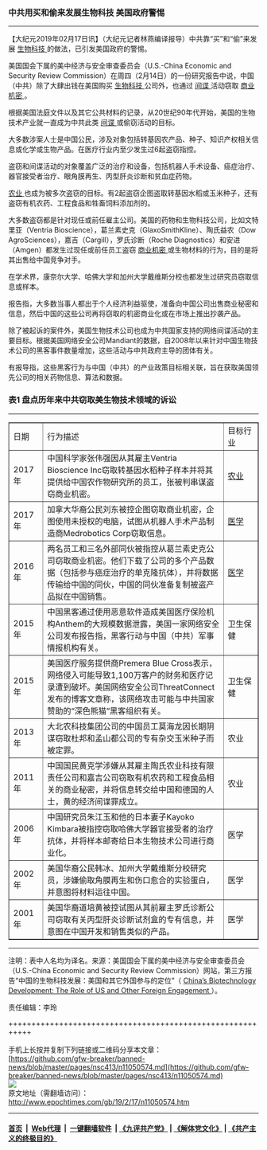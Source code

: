 ### 中共用买和偷来发展生物科技 美国政府警惕
------------------------

<p>
 【大纪元2019年02月17日讯】（大纪元记者林燕编译报导）中共靠“买”和“偷”来发展
 <a href="http://www.epochtimes.com/gb/tag/%E7%94%9F%E7%89%A9%E7%A7%91%E6%8A%80.html">
  生物科技
 </a>
 的做法，已引发美国政府的警惕。
</p>
<p>
 美国国会下属的美中经济与安全审查委员会（U.S.-China Economic and Security Review Commission）在周四（2月14日）的一份研究报告中说，中国（中共）除了大肆出钱在美国购买
 <a href="http://www.epochtimes.com/gb/tag/%E7%94%9F%E7%89%A9%E7%A7%91%E6%8A%80.html">
  生物科技
 </a>
 公司外，也通过
 <a href="http://www.epochtimes.com/gb/tag/%E9%97%B4%E8%B0%8D.html">
  间谍
 </a>
 活动窃取
 <a href="http://www.epochtimes.com/gb/tag/%E5%95%86%E4%B8%9A%E6%9C%BA%E5%AF%86.html">
  商业机密
 </a>
 。
</p>
<p>
 根据美国法庭文件以及其它公共材料的记录，从20世纪90年代开始，美国的生物技术产业就一直成为中共此类
 <a href="http://www.epochtimes.com/gb/tag/%E9%97%B4%E8%B0%8D.html">
  间谍
 </a>
 或偷窃活动的目标。
</p>
<p>
 大多数涉案人士是中国公民，涉及对象包括转基因农产品、种子、知识产权相关信息或化学或生物产品。在医疗行业内至少发生过6起盗窃指控。
</p>
<p>
 盗窃和间谍活动的对象覆盖广泛的治疗和设备，包括机器人手术设备、癌症治疗、器官接受者治疗、眼角膜再生、丙型肝炎诊断和贫血症药物。
</p>
<p>
 <a href="http://www.epochtimes.com/gb/tag/%E5%86%9C%E4%B8%9A.html">
  农业
 </a>
 也成为被多次盗窃的目标。有2起盗窃企图盗取转基因水稻或玉米种子，还有盗窃有机农药、工程食品和牲畜饲料添加剂的。
</p>
<p>
 大多数盗窃都是针对现任或前任雇主公司。美国的药物和生物科技公司，比如文特里亚（Ventria Bioscience），葛兰素史克（GlaxoSmithKline）、陶氏益农（Dow AgroSciences），嘉吉（Cargill），罗氏诊断（Roche Diagnostics）和安进（Amgen）都发生过现任或前任员工盗窃
 <a href="http://www.epochtimes.com/gb/tag/%E5%95%86%E4%B8%9A%E6%9C%BA%E5%AF%86.html">
  商业机密
 </a>
 或生物材料的行为，目的是将其出售给中国竞争对手。
</p>
<p>
 在学术界，康奈尔大学、哈佛大学和加州大学戴维斯分校也都发生过研究员窃取信息或样本。
</p>
<p>
 报告指，大多数当事人都出于个人经济利益驱使，准备向中国公司出售商业秘密和信息，然后中国的这些公司再将窃取的机密商业化或在市场上推出抄袭产品。
</p>
<p>
 除了被起诉的案件外，美国生物技术公司也成为中共国家支持的网络间谍活动的主要目标。根据美国网络安全公司Mandiant的数据，自2008年以来针对中国生物技术公司的黑客事件数量增加，这些活动与中共政府主导的团体有关。
</p>
<p>
 有报导指，这些黑客行为与中国（中共）的产业政策目标相关联，旨在获取美国领先公司的相关药物信息、算法和数据。
</p>
<h3>
 表1 盘点历年来中共窃取美生物技术领域的诉讼
</h3>
<hr/>
<table border="1" cellspacing="0">
 <tbody>
  <tr>
   <td style="min-width: 50px;">
    日期
   </td>
   <td style="min-width: 50px;">
    行为描述
   </td>
   <td style="min-width: 50px;">
    目标行业
   </td>
  </tr>
  <tr>
   <td style="min-width: 50px;">
    2017年
   </td>
   <td style="min-width: 50px;">
    中国科学家张伟强因从其雇主Ventria Bioscience Inc窃取转基因水稻种子样本并将其提供给中国农作物研究所的员工，张被判串谋盗窃商业机密。
   </td>
   <td style="min-width: 50px;">
    <a href="http://www.epochtimes.com/gb/tag/%E5%86%9C%E4%B8%9A.html">
     农业
    </a>
   </td>
  </tr>
  <tr>
   <td style="min-width: 50px;">
    2017年
   </td>
   <td style="min-width: 50px;">
    加拿大华裔公民刘东被控企图窃取商业机密，企图使用未授权的电脑，试图从机器人手术产品制造商Medrobotics Corp窃取信息。
   </td>
   <td style="min-width: 50px;">
    <a href="http://www.epochtimes.com/gb/tag/%E5%8C%BB%E5%AD%A6.html">
     医学
    </a>
   </td>
  </tr>
  <tr>
   <td style="min-width: 50px;">
    2016年
   </td>
   <td style="min-width: 50px;">
    两名员工和三名外部同伙被指控从葛兰素史克公司窃取商业机密。他们下载了公司的多个产品数据（包括参与癌症治疗的单克隆抗体），并将数据传输给中国的同伙，中国的同伙准备复制被盗产品拟在中国销售。
   </td>
   <td style="min-width: 50px;">
    <a href="http://www.epochtimes.com/gb/tag/%E5%8C%BB%E5%AD%A6.html">
     医学
    </a>
   </td>
  </tr>
  <tr>
   <td style="min-width: 50px;">
    2015年
   </td>
   <td style="min-width: 50px;">
    中国黑客通过使用恶意软件造成美国医疗保险机构Anthem的大规模数据泄露，美国一家网络安全公司发布报告指，黑客行动与中国（中共）军事情报机构有关。
   </td>
   <td style="min-width: 50px;">
    卫生保健
   </td>
  </tr>
  <tr>
   <td style="min-width: 50px;">
    2015年
   </td>
   <td style="min-width: 50px;">
    美国医疗服务提供商Premera Blue Cross表示，网络侵入可能导致1,100万客户的财务和医疗记录遭到破坏。美国网络安全公司ThreatConnect发布的博客文章称，该网络攻击可能与中共国家赞助的“深色熊猫”黑客组织有关。
   </td>
   <td style="min-width: 50px;">
    卫生保健
   </td>
  </tr>
  <tr>
   <td style="min-width: 50px;">
    2013年
   </td>
   <td style="min-width: 50px;">
    大北农科技集团公司的中国员工莫海龙因长期阴谋窃取杜邦和孟山都公司的专有杂交玉米种子而被定罪。
   </td>
   <td style="min-width: 50px;">
    农业
   </td>
  </tr>
  <tr>
   <td style="min-width: 50px;">
    2011年
   </td>
   <td style="min-width: 50px;">
    中国国民黄克学涉嫌从其雇主陶氏农业科技有限责任公司和嘉吉公司窃取有机农药和工程食品相关的商业秘密，并将信息转交给中国和德国的人士，黄的经济间谍罪成立。
   </td>
   <td style="min-width: 50px;">
    农业
   </td>
  </tr>
  <tr>
   <td style="min-width: 50px;">
    2006年
   </td>
   <td style="min-width: 50px;">
    中国研究员朱江玉和他的日本妻子Kayoko Kimbara被指控窃取哈佛大学器官接受者的治疗抗体，并将样本邮寄给日本生物技术公司进行商业化。
   </td>
   <td style="min-width: 50px;">
    医学
   </td>
  </tr>
  <tr>
   <td style="min-width: 50px;">
    2002年
   </td>
   <td style="min-width: 50px;">
    美国华裔公民韩冰、加州大学戴维斯分校研究员，涉嫌偷取角膜再生和伤口愈合的实验蛋白，并意图将材料运往中国。
   </td>
   <td style="min-width: 50px;">
    医学
   </td>
  </tr>
  <tr>
   <td style="min-width: 50px;">
    2001年
   </td>
   <td style="min-width: 50px;">
    美国华裔道培黄被控试图从其前雇主罗氏诊断公司窃取有关丙型肝炎诊断试剂盒的专有信息，并意图在中国开发和销售类似的产品。
   </td>
   <td style="min-width: 50px;">
    医学
   </td>
  </tr>
 </tbody>
</table>
<hr/>
<p>
 注明：表中人名均为译名。来源：美国国会下属的美中经济与安全审查委员会（U.S.-China Economic and Security Review Commission）网站，第三方报告“中国的生物科技发展：美国和其它外国参与的定位”（
 <a href="https://www.uscc.gov/Research/china%E2%80%99s-biotechnology-development-role-us-and-other-foreign-engagement">
  China’s Biotechnology Development: The Role of US and Other Foreign Engagement
 </a>
 ）。
</p>
<p>
 责任编辑：李玲
</p>

+++++++++++++++++++++++++++++++++++++++++++++++++++++++++++<br/><br/>
手机上长按并复制下列链接或二维码分享本文章：<br/>
[https://github.com/gfw-breaker/banned-news/blob/master/pages/nsc413/n11050574.md](https://github.com/gfw-breaker/banned-news/blob/master/pages/nsc413/n11050574.md)<br/>
[<img src='https://github.com/gfw-breaker/banned-news/blob/master/pages/nsc413/n11050574.md.png'/>](https://github.com/gfw-breaker/banned-news/blob/master/pages/nsc413/n11050574.md)<br/>
原文地址（需翻墙访问）：http://www.epochtimes.com/gb/19/2/17/n11050574.htm


------------------------
#### [首页](https://github.com/gfw-breaker/banned-news/blob/master/README.md) &nbsp;|&nbsp; [Web代理](https://github.com/labour-camp/helloworld) &nbsp;|&nbsp; [一键翻墙软件](https://github.com/gfw-breaker/nogfw/blob/master/README.md) &nbsp;| [《九评共产党》](https://github.com/gfw-breaker/9ping.md/blob/master/README.md#九评之一评共产党是什么) | [《解体党文化》](https://github.com/gfw-breaker/jtdwh.md/blob/master/README.md) | [《共产主义的终极目的》](https://github.com/gfw-breaker/gczydzjmd.md/blob/master/README.md)

